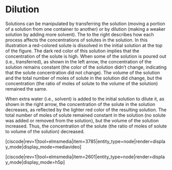 # Dilution

Solutions can be manipulated by transferring the solution (moving a portion of a solution from one container to another) or by dilution (making a weaker solution by adding more solvent). The to the right describes how each process affects the concentrations of solutes in the solution. In this illustration a red-colored solute is dissolved in the initial solution at the top of the figure. The dark red color of this solution implies that the concentration of the solute is high. When some of the solution is poured out (i.e., transferred), as shown in the left arrow, the concentration of the solution remains constant (the color of the solution didn’t change, indicating that the solute concentration did not change). The volume of the solution and the total number of moles of solute in the solution did change, but the concentration (the ratio of moles of solute to the volume of the solution) remained the same. 

When extra water (i.e., solvent) is added to the initial solution to dilute it, as shown in the right arrow, the concentration of the solute in the solution decreases, as reflected by the lighter red color of the resulting solution. The total number of moles of solute remained constant in the solution (no solute was added or removed from the solution), but the volume of the solution increased. Thus, the concentration of the solute (the ratio of moles of solute to volume of the solution) decreased. 

[ciscode|rev=1|tool=elmsmedia|item=3785|entity_type=node|render=display_mode|display_mode=mediavideo]

[ciscode|rev=1|tool=elmsmedia|item=2601|entity_type=node|render=display_mode|display_mode=h5p]

 